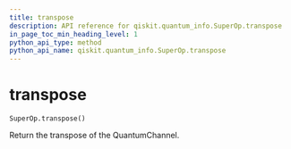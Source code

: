 ```yaml
---
title: transpose
description: API reference for qiskit.quantum_info.SuperOp.transpose
in_page_toc_min_heading_level: 1
python_api_type: method
python_api_name: qiskit.quantum_info.SuperOp.transpose
---
```


# transpose

<span id="qiskit.quantum_info.SuperOp.transpose" />

`SuperOp.transpose()`

Return the transpose of the QuantumChannel.

